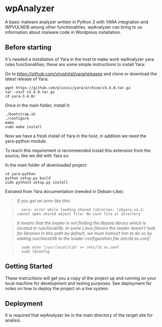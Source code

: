 # wpAnalyzer


A basic malware analyzer written in Python 3 with YARA integration and WPVULNDB among other functionalities. wpAnalyzer can bring to us information about malware code in Wordpress installation.

## Before starting

It's needed a installation of Yara in the host to make work wpAnalyzer yara rules functionalities; these are some simple instructions to install Yara:

Go to https://github.com/virustotal/yara/releases and clone or download the latest release of Yara:

	wget https://github.com/plusvic/yara/archive/v3.4.0.tar.gz
	tar -zxvf v3.4.0.tar.gz
	cd yara-3.4.0/
	
Once in the main folder, install it:

	./bootstrap.sh
	./configure
	make
	sudo make install
	
Now we have a fresh install of Yara in the host, in addition we need the yara-python module.

To reach this requirement is recommended install this extension from the source, like we did with Yara so:

In the main folder of downloaded project:

	cd yara-python
	python setup.py build
	sudo python3 setup.py install
	
Extrated from Yara documentation (needed in Debian-Like):

> *If you get an error like this:*

>		yara: error while loading shared libraries: libyara.so.2: cannot open shared object file: No such file or directory

>*It means that the loader is not finding the libyara library which is located in /usr/local/lib. In some Linux flavors the loader doesn’t look for libraries in this path by default, we must instruct him to do so by adding /usr/local/lib to the loader configuration file /etc/ld.so.conf:*

>		sudo echo "/usr/local/lib" >> /etc/ld.so.conf
>		sudo ldconfig


## Getting Started

These instructions will get you a copy of the project up and running on your local machine for development and testing purposes. See deployment for notes on how to deploy the project on a live system.

## Deployment

It is required that wpAnalyzer be in the main directory of the target site for analisis.